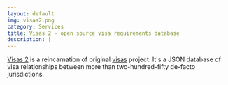 ```yaml
---
layout: default
img: visas2.png
category: Services
title: Visas 2 - open source visa requirements database
description: |
---
```


[Visas 2](https://github.com/StrudelInc/visas2) is a reincarnation of original [visas](https://github.com/herrjemand/visas) project. It's a JSON database of visa relationships between more than two-hundred-fifty de-facto jurisdictions.